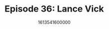 ---
templateKey: podcast-episode
public: true
url: podcast/episode-36-lance-vick
title: " Episode 36: Lance Vick "
description:  We go down the rabbit hole with Lance Vick, Senior Security Engineer at Polychain Capital and the Founder of #!, a group focused on privacy, security, and digital sovereignty. We take a deep dive into the dark side of hacking, how we can avoid the next SolarWinds attack, and the difference between privacy and anonymity. 
date: 1613541600000
featuredimage: /img/podcast/LanceVick_Webpage.jpg
socialimage: https://www.orchid.com/img/podcast/LanceVick_Social.png
platformurls:
 - https://podcasts.apple.com/us/podcast/privacy-and-the-dark-side-of-hacking-with-lance-vick/id1516705670?i=1000509555393
 - https://open.spotify.com/episode/6Tbbaz0pKWpAOO6PglSPKS
 - https://www.stitcher.com/show/follow-the-white-rabbit/episode/privacy-and-the-dark-side-of-hacking-with-lance-vick-81725526
 - https://castbox.fm/episode/Privacy-and-the-Dark-Side-of-Hacking-with-Lance-Vick-id2954358-id356277558?country=us
 - https://www.deezer.com/us/episode/279632992
 - https://www.podbean.com/media/share/dir-v9y3d-d22428e
 - https://tunein.com/podcasts/Technology-Podcasts/Follow-the-White-Rabbit-p1330281/?topicId=160912590
---
